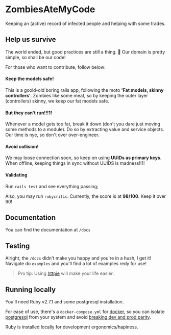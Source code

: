 # ZombiesAteMyCode
Keeping an (active) record of infected people and helping with some trades.

## Help us survive

The world ended, but good practices are still a thing. :pray:
Our domain is pretty simple, so shall be our code!

For those who want to contribute, follow below:

#### Keep the models safe!

This is a goold-old boring rails app, following the moto **'Fat models, skinny controllers'**.
Zombies like some meat, so by keeping the outer layer (controllers) skinny, we keep our fat models safe.

#### But they can't run!!!1!

Whenever a model gets too fat, break it down (don't you dare just moving some methods to a module).
Do so by extracting value and service objects.
Our time is nye, so don't over over-engineer.

#### Avoid collision!

We may loose connection soon, so keep on using **UUIDs as primary keys**. 
When offline, keeping things in sync without UUIDS is madness!!1!

#### Validating

Run `rails test` and see everything passing;

Also, you may run `rubycritic`. Currently, the score is at **98/100**. Keep it over 90!

## Documentation
You can find the documentation at `/docs`

## Testing

Alright, the `/docs` didn't make you happy and you're in a hush, I get it!
Navigate do `examples` and you'll find a lot of examples redy for use!

> Pro tip: Using [httpie](https://httpie.org/) will make your life easier.

## Running locally

You'll need Ruby v2.7.1 and some postgresql installation.

For ease of use, there's a `docker-compose.yml` for [docker](https://www.docker.com/), so you can isolate [postgresql](https://www.postgresql.org/) from your system and avoid [breaking dev and prod parity](https://12factor.net/).

Ruby is installed locally for development ergonomics/hapiness.
